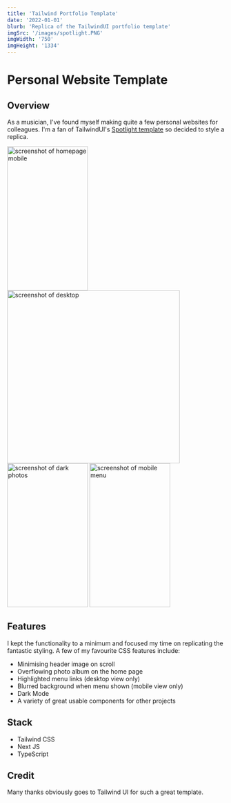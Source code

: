 ```yaml
---
title: 'Tailwind Portfolio Template'
date: '2022-01-01'
blurb: 'Replica of the TailwindUI portfolio template'
imgSrc: '/images/spotlight.PNG'
imgWidth: '750'
imgHeight: '1334'
---
```


# Personal Website Template
## Overview
As a musician, I've found myself making quite a few personal websites for colleagues. I'm a fan of TailwindUI's [Spotlight template](https://tailwindui.com/templates/spotlight) so decided to style a replica.

<img src="./public/images/mobile-home.PNG" width="187" height="333" alt="screenshot of homepage mobile"/>
<img src="./public/images/desktop.PNG" width="400" height="400" alt="screenshot of desktop"/>
<img src="./public/images/darkMode.PNG" width="187" height="333" alt="screenshot of dark photos"/>
<img src="./public/images/menu-mobile.PNG" width="187" height="333" alt="screenshot of mobile menu"/>


## Features
I kept the functionality to a minimum and focused my time on replicating the fantastic styling. A few of my favourite CSS features include:
- Minimising header image on scroll
- Overflowing photo album on the home page
- Highlighted menu links (desktop view only)
- Blurred background when menu shown (mobile view only)
- Dark Mode
- A variety of great usable components for other projects

## Stack
- Tailwind CSS
- Next JS
- TypeScript

## Credit
Many thanks obviously goes to Tailwind UI for such a great template.
